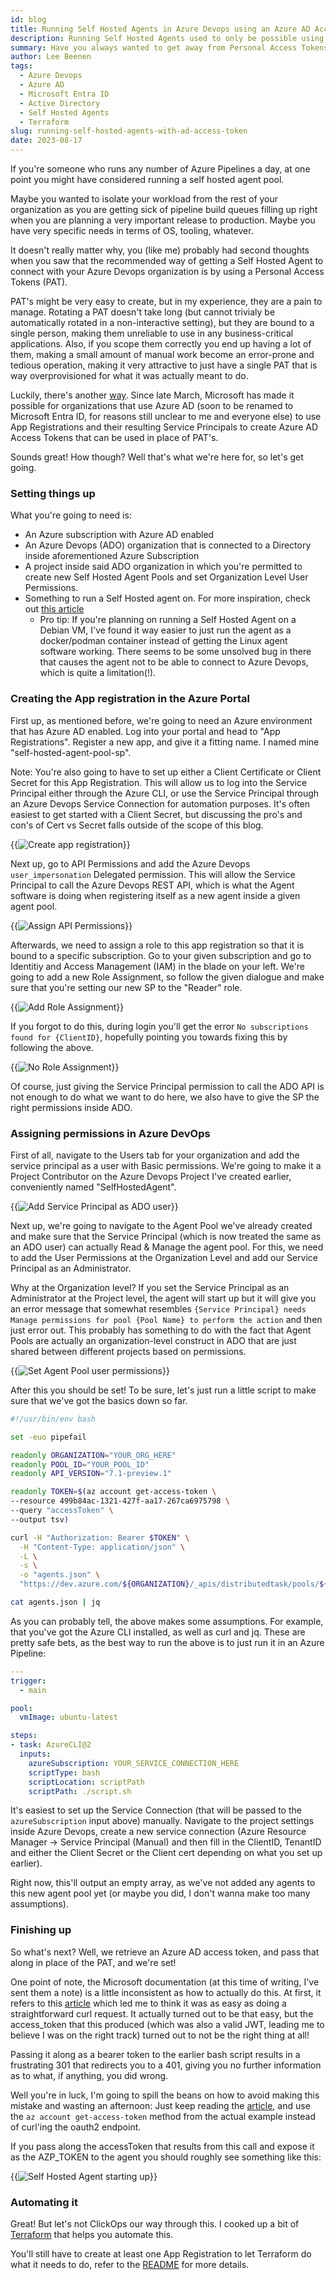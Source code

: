 ```yaml
---
id: blog
title: Running Self Hosted Agents in Azure Devops using an Azure AD Access Token
description: Running Self Hosted Agents used to only be possible using Personal Access Tokens, which are a chore to rotate, bound to a single person and often way overprovisioned, making them a security risk. Is there a better way? Let's find out.
summary: Have you always wanted to get away from Personal Access Tokens in Azure DevOps? In this article, we're going to take a look at how we can use Azure AD Access Tokens to run a Self Hosted Agent Pool in Azure DevOps and walk through the entire process step by step. Then, we're going to throw all that work away and automate it using Terraform so we never have to do that by hand again.
author: Lee Beenen
tags:
  - Azure Devops
  - Azure AD
  - Microsoft Entra ID
  - Active Directory
  - Self Hosted Agents
  - Terraform
slug: running-self-hosted-agents-with-ad-access-token
date: 2023-08-17
---
```

If you're someone who runs any number of Azure Pipelines a day, at one point you might have considered running a self hosted agent pool.

Maybe you wanted to isolate your workload from the rest of your organization as you are getting sick of pipeline build queues filling up right when you are planning a very important release to production. Maybe you have very specific needs in terms of OS, tooling, whatever.

It doesn't really matter why, you (like me) probably had second thoughts when you saw that the recommended way of getting a Self Hosted Agent to connect with your Azure Devops organization is by using a Personal Access Tokens (PAT).

PAT's might be very easy to create, but in my experience, they are a pain to manage. Rotating a PAT doesn't take long (but cannot trivialy be automatically rotated in a non-interactive setting), but they are bound to a single person, making them unreliable to use in any business-critical applications. Also, if you scope them correctly you end up having a lot of them, making a small amount of manual work become an error-prone and tedious operation, making it very attractive to just have a single PAT that is way overprovisioned for what it was actually meant to do.

Luckily, there's another [way](https://devblogs.microsoft.com/devops/introducing-service-principal-and-managed-identity-support-on-azure-devops/). Since late March, Microsoft has made it possible for organizations that use Azure AD (soon to be renamed to Microsoft Entra ID, for reasons still unclear to me and everyone else) to use App Registrations and their resulting Service Principals to create Azure AD Access Tokens that can be used in place of PAT's.

Sounds great! How though? Well that's what we're here for, so let's get going.

<h3> Setting things up </h3>

What you're going to need is:
- An Azure subscription with Azure AD enabled
- An Azure Devops (ADO) organization that is connected to a Directory inside aforementioned Azure Subscription
- A project inside said ADO organization in which you're permitted to create new Self Hosted Agent Pools and set Organization Level User Permissions.
- Something to run a Self Hosted agent on. For more inspiration, check out [this article](https://learn.microsoft.com/en-us/azure/devops/pipelines/agents/agents?view=azure-devops&tabs=browser#install)
  - Pro tip: If you're planning on running a Self Hosted Agent on a Debian VM, I've found it way easier to just run the agent as a docker/podman container instead of getting the Linux agent software working. There seems to be some unsolved bug in there that causes the agent not to be able to connect to Azure Devops, which is quite a limitation(!).

<h3> Creating the App registration in the Azure Portal </h3>
First up, as mentioned before, we're going to need an Azure environment that has Azure AD enabled. Log into your portal and head to "App Registrations". Register a new app, and give it a fitting name. I named mine "self-hosted-agent-pool-sp".

Note: You're also going to have to set up either a Client Certificate or Client Secret for this App Registration. This will allow us to log into the Service Principal either through the Azure CLI, or use the Service Principal through an Azure Devops Service Connection for automation purposes. It's often easiest to get started with a Client Secret, but discussing the pro's and con's of Cert vs Secret falls outside of the scope of this blog.

{{<img src="/img/blog/create-app-registration.png" class="img-fluid" title="Create app registration" >}}

Next up, go to API Permissions and add the Azure Devops `user_impersonation` Delegated permission. This will allow the Service Principal to call the Azure Devops REST API, which is what the Agent software is doing when registering itself as a new agent inside a given agent pool.

{{<img src="/img/blog/add-api-permissions-to-app-registration.png" class="img-fluid" title="Assign API Permissions" >}}

Afterwards, we need to assign a role to this app registration so that it is bound to a specific subscription. Go to your given subscription and go to Identitiy and Access Management (IAM) in the blade on your left. We're going to add a new Role Assignment, so follow the given dialogue and make sure that you're setting our new SP to the "Reader" role.

{{<img src="/img/blog/add-role-assignment.png" class="img-fluid" title="Add Role Assignment" >}}

If you forgot to do this, during login you'll get the error `No subscriptions found for {ClientID}`, hopefully pointing you towards fixing this by following the above.

{{<img src="/img/blog/no-role-assignment-error.png" class="img-fluid" title="No Role Assignment" >}}

Of course, just giving the Service Principal permission to call the ADO API is not enough to do what we want to do here, we also have to give the SP the right permissions inside ADO.

<h3> Assigning permissions in Azure DevOps </h3>

First of all, navigate to the Users tab for your organization and add the service principal as a user with Basic permissions. We're going to make it a Project Contributor on the Azure Devops Project I've created earlier, conveniently named "SelfHostedAgent".

{{<img src="/img/blog/add-sp-as-ado-user.png" class="img-fluid" title="Add Service Principal as ADO user" >}}

Next up, we're going to navigate to the Agent Pool we've already created and make sure that the Service Principal (which is now treated the same as an ADO user) can actually Read & Manage the agent pool. For this, we need to add the User Permissions at the Organization Level and add our Service Principal as an Administrator.

Why at the Organization level? If you set the Service Principal as an Administrator at the Project level, the agent will start up but it will give you an error message that somewhat resembles `{Service Principal} needs Manage permissions for pool {Pool Name} to perform the action` and then just error out. This probably has something to do with the fact that Agent Pools are actually an organization-level construct in ADO that are just shared between different projects based on permissions.

{{<img src="/img/blog/set-agent-pool-user-permissions.png" class="img-fluid" title="Set Agent Pool user permissions" >}}

After this you should be set! To be sure, let's just run a little script to make sure that we've got the basics down so far.

```bash
#!/usr/bin/env bash

set -euo pipefail

readonly ORGANIZATION="YOUR_ORG_HERE"
readonly POOL_ID="YOUR_POOL_ID"
readonly API_VERSION="7.1-preview.1"

readonly TOKEN=$(az account get-access-token \
--resource 499b84ac-1321-427f-aa17-267ca6975798 \
--query "accessToken" \
--output tsv)

curl -H "Authorization: Bearer $TOKEN" \
  -H "Content-Type: application/json" \
  -L \
  -s \
  -o "agents.json" \
  "https://dev.azure.com/${ORGANIZATION}/_apis/distributedtask/pools/${POOL_ID}/agents?api-version=${API_VERSION}"

cat agents.json | jq
```

As you can probably tell, the above makes some assumptions. For example, that you've got the Azure CLI installed, as well as curl and jq.
These are pretty safe bets, as the best way to run the above is to just run it in an Azure Pipeline:

```yaml
---
trigger:
  - main

pool:
  vmImage: ubuntu-latest

steps:
- task: AzureCLI@2
  inputs:
    azureSubscription: YOUR_SERVICE_CONNECTION_HERE
    scriptType: bash
    scriptLocation: scriptPath
    scriptPath: ./script.sh
```

It's easiest to set up the Service Connection (that will be passed to the `azureSubscription` input above) manually. Navigate to the project settings inside Azure Devops, create a new service connection (Azure Resource Manager -> Service Principal (Manual) and then fill in the ClientID, TenantID and either the Client Secret or the Client cert depending on what you set up earlier).

Right now, this'll output an empty array, as we've not added any agents to this new agent pool yet (or maybe you did, I don't wanna make too many assumptions).

<h3> Finishing up </h3>

So what's next? Well, we retrieve an Azure AD access token, and pass that along in place of the PAT, and we're set!

One point of note, the Microsoft documentation (at this time of writing, I've sent them a note) is a little inconsistent as how to actually do this. At first, it refers to this [article](https://learn.microsoft.com/en-us/azure/active-directory/develop/v2-oauth2-client-creds-grant-flow#get-a-token) which led me to think it was as easy as doing a straightforward curl request. It actually turned out to be that easy, but the access_token that this produced (which was also a valid JWT, leading me to believe I was on the right track) turned out to not be the right thing at all!

Passing it along as a bearer token to the earlier bash script results in a frustrating 301 that redirects you to a 401, giving you no further information as to what, if anything, you did wrong.

Well you're in luck, I'm going to spill the beans on how to avoid making this mistake and wasting an afternoon: Just keep reading the [article](https://learn.microsoft.com/en-us/azure/devops/integrate/get-started/authentication/service-principal-managed-identity?view=azure-devops#q-can-i-use-a-service-principal-or-managed-identity-with-azure-cli), and use the `az account get-access-token` method from the actual example instead of curl'ing the oauth2 endpoint.

If you pass along the accessToken that results from this call and expose it as the AZP_TOKEN to the agent you should roughly see something like this:

{{<img src="/img/blog/self-hosted-agent-startup.png" class="img-fluid" title="Self Hosted Agent starting up" >}}

<h3> Automating it </h3>

Great! But let's not ClickOps our way through this. I cooked up a bit of [Terraform](https://dev.azure.com/leebeenen0950/_git/SelfHostedAgent) that helps you automate this. 

You'll still have to create at least one App Registration to let Terraform do what it needs to do, refer to the [README](https://dev.azure.com/leebeenen0950/_git/SelfHostedAgent?path=/README.md) for more details.
